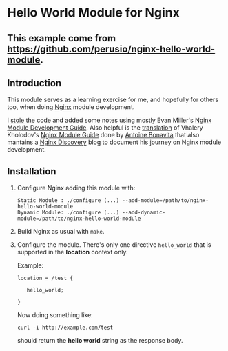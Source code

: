 # Hello World Module for Nginx

## This example come from https://github.com/perusio/nginx-hello-world-module.

## Introduction

This module serves as a learning exercise for me, and hopefully for
others too, when doing [Nginx](http://nginx.org) module development. 

I [stole](http://dominicfallows.com/2011/02/20/hello-world-nginx-module-3/)
the code and added some notes using mostly Evan Miller's
[Nginx Module Development Guide](http://www.evanmiller.org/nginx-modules-guide.html). Also
helpful is the
[translation](http://antoine.bonavita.free.fr/nginx_mod_dev_en.html)
of Vhalery Kholodov's
[Nginx Module Guide](http://www.grid.net.ru/nginx/nginx-modules.html)
done by [Antoine Bonavita](http://antoine.bonavita.free.fr/) that also
mantains a [Nginx Discovery](http://www.nginx-discovery.com/) blog to
document his journey on Nginx module development.

## Installation

   1. Configure Nginx adding this module with:
          
          Static Module : ./configure (...) --add-module=/path/to/nginx-hello-world-module
          Dynamic Module: ./configure (...) --add-dynamic-module=/path/to/nginx-hello-world-module
       
   2. Build Nginx as usual with `make`.
   
   3. Configure the module. There's only one directive `hello_world`
      that is supported in the **location** context only.
      
      Example:
          
          location = /test {
             
             hello_world;
          
          }

      Now doing something like:
          
          curl -i http://example.com/test
          
      should return the **hello world** string as the response body.

